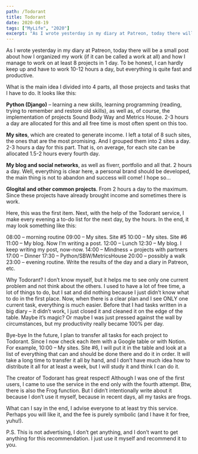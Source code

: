 ```yaml
---
path: /Todorant
title: Todorant
date: 2020-08-19
tags: ["MyLife", "2020"]
excerpt: "As I wrote yesterday in my diary at Patreon, today there will be a small post about how I organized my work (if it can be called a work at all) and how I manage to work on at least 8 projects in 1 day. To be honest, I can hardly keep up and have to work 10-12 hours a day, but everything is quite fast and productive."
---
```


As I wrote yesterday in my diary at Patreon, today there will be a small post about how I organized my work (if it can be called a work at all) and how I manage to work on at least 8 projects in 1 day. To be honest, I can hardly keep up and have to work 10-12 hours a day, but everything is quite fast and productive.

What is the main idea
I divided into 4 parts, all those projects and tasks that I have to do. It looks like this:

**Python (Django)** – learning a new skills, learning programming (reading, trying to remember and restore old skills), as well as, of course, the implementation of projects Sound Body Way and Metrics House. 2-3 hours a day are allocated for this and all free time is most often spent on this too.

**My sites**, which are created to generate income. I left a total of 8 such sites, the ones that are the most promising. And I grouped them into 2 sites a day. 2-3 hours a day for this part. That is, on average, for each site can be allocated 1.5-2 hours every fourth day.

**My blog and social networks**, as well as fiverr, portfolio and all that. 2 hours a day. Well, everything is clear here, a personal brand should be developed, the main thing is not to abandon and success will come! I hope so…

**Glogital and other common projects**. From 2 hours a day to the maximum. Since these projects have already brought income and sometimes there is work.

Here, this was the first item. Next, with the help of the Todorant service, I make every evening a to-do list for the next day, by the hours. In the end, it may look something like this:

08:00 – morning routine
09:00 – My sites. Site #5
10:00 – My sites. Site #6
11:00 – My blog. Now I’m writing a post.
12:00 – Lunch
12:30 – My blog. I keep writing my post, now-now.
14:00 – Mindness + projects with partners
17:00 – Dinner
17:30 – Python/SBW/MetricsHouse
20:00 – possibly a walk
23:00 – evening routine. Write the results of the day and a diary in Patreon, etc.

Why Todorant? I don’t know myself, but it helps me to see only one current problem and not think about the others. I used to have a lot of free time, a lot of things to do, but I sat and did nothing because I just didn’t know what to do in the first place. Now, when there is a clear plan and I see ONLY one current task, everything is much easier. Before that I had tasks written in a big diary – it didn’t work, I just closed it and cleaned it on the edge of the table. Maybe it’s magic? Or maybe I was just pressed against the wall by circumstances, but my productivity really became 100% per day.

Bye-bye
In the future, I plan to transfer all tasks for each project to Todorant. Since I now check each item with a Google table or with Notion. For example, 10:00 – My sites. Site #6, I will put it in the table and look at a list of everything that can and should be done there and do it in order. It will take a long time to transfer it all by hand, and I don’t have much idea how to distribute it all for at least a week, but I will study it and think I can do it.

The creator of Todorant has great respect! Although I was one of the first users, I came to use the service in the end only with the fourth attempt.
Btw, there is also the Frog function. But I didn’t intentionally write about it because I don’t use it myself, because in recent days, all my tasks are frogs.

What can I say in the end, I advise everyone to at least try this service. Perhaps you will like it, and the fee is purely symbolic (and I have it for free, yuhu!).

P.S. This is not advertising, I don’t get anything, and I don’t want to get anything for this recommendation. I just use it myself and recommend it to you.

